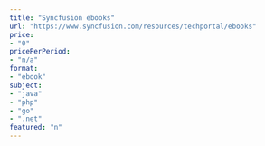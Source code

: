 ```yaml
---
title: "Syncfusion ebooks"
url: "https://www.syncfusion.com/resources/techportal/ebooks"
price: 
- "0"
pricePerPeriod: 
- "n/a"
format: 
- "ebook"
subject: 
- "java"
- "php"
- "go"
- ".net"
featured: "n"
---
```


